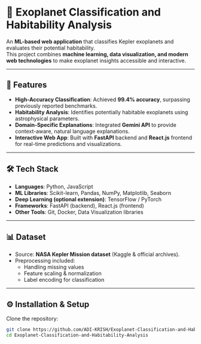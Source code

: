 # 🌌 Exoplanet Classification and Habitability Analysis

An **ML-based web application** that classifies Kepler exoplanets and evaluates their potential habitability.  
This project combines **machine learning, data visualization, and modern web technologies** to make exoplanet insights accessible and interactive.

---

## 🚀 Features
- **High-Accuracy Classification**: Achieved **99.4% accuracy**, surpassing previously reported benchmarks.
- **Habitability Analysis**: Identifies potentially habitable exoplanets using astrophysical parameters.
- **Domain-Specific Explanations**: Integrated **Gemini API** to provide context-aware, natural language explanations.
- **Interactive Web App**: Built with **FastAPI** backend and **React.js** frontend for real-time predictions and visualizations.

---

## 🛠 Tech Stack
- **Languages**: Python, JavaScript
- **ML Libraries**: Scikit-learn, Pandas, NumPy, Matplotlib, Seaborn
- **Deep Learning (optional extension)**: TensorFlow / PyTorch
- **Frameworks**: FastAPI (backend), React.js (frontend)
- **Other Tools**: Git, Docker, Data Visualization libraries

---

## 📊 Dataset
- Source: **NASA Kepler Mission dataset** (Kaggle & official archives).
- Preprocessing included:
  - Handling missing values
  - Feature scaling & normalization
  - Label encoding for classification

---

## ⚙️ Installation & Setup
Clone the repository:
```bash
git clone https://github.com/ADI-KRISH/Exoplanet-Classification-and-Habitability-Analysis.git
cd Exoplanet-Classification-and-Habitability-Analysis
